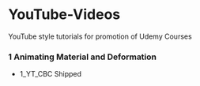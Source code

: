 # YouTube-Videos
YouTube style tutorials for promotion of Udemy Courses

### 1 Animating Material and Deformation
+ 1_YT_CBC Shipped

### 
